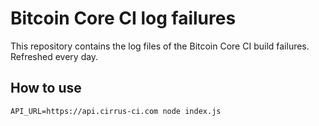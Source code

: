 # Bitcoin Core CI log failures

This repository contains the log files of the Bitcoin Core CI build failures.
Refreshed every day.

## How to use
```
API_URL=https://api.cirrus-ci.com node index.js
```
